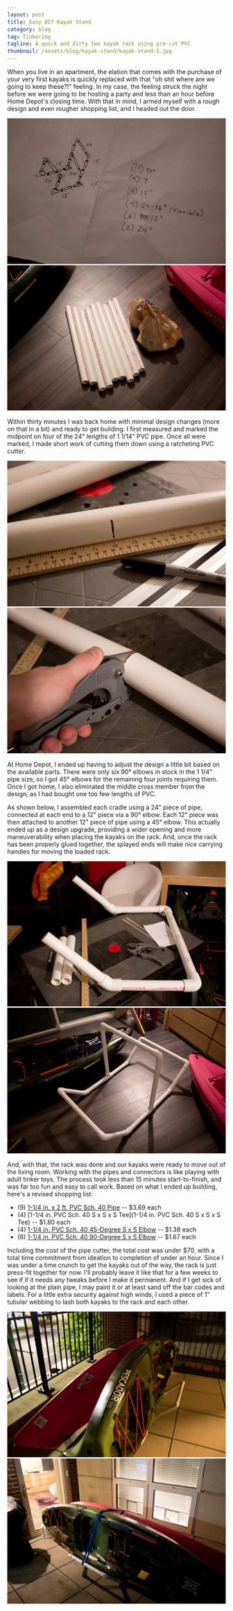```yaml
---
layout: post
title: Easy DIY Kayak Stand
category: blog
tag: Tinkering
tagline: A quick and dirty two kayak rack using pre-cut PVC
thumbnail: /assets/blog/kayak-stand/kayak-stand-5.jpg
---
```


When you live in an apartment, the elation that comes with the purchase of your very first kayaks is quickly replaced with that "oh shit where are we going to keep these?!" feeling. In my case, the feeling struck the night before we were going to be hosting a party and less than an hour before Home Depot's closing time. With that in mind, I armed myself with a rough design and even rougher shopping list, and I headed out the door.

![](/assets/blog/kayak-stand/kayak-stand-8.jpg)
![](/assets/blog/kayak-stand/kayak-stand-1.jpg)

Within thirty minutes I was back home with minimal design changes (more on that in a bit) and ready to get building. I first measured and marked the midpoint on four of the 24" lengths of 1 1/14" PVC pipe. Once all were marked, I made short work of cutting them down using a ratcheting PVC cutter.

![](/assets/blog/kayak-stand/kayak-stand-2.jpg)
![](/assets/blog/kayak-stand/kayak-stand-3.jpg)

At Home Depot, I ended up having to adjust the design a little bit based on the available parts. There were only six 90° elbows in stock in the 1 1/4" pipe size, so I got 45° elbows for the remaining four joints requiring them. Once I got home, I also eliminated the middle cross member from the design, as I had bought one too few lengths of PVC.

As shown below, I assembled each cradle using a 24" piece of pipe, connected at each end to a 12" piece via a 90° elbow. Each 12" piece was then attached to another 12" piece of pipe using a 45° elbow. This actually ended up as a design upgrade, providing a wider opening and more maneuverability when placing the kayaks on the rack. And, once the rack has been properly glued together, the splayed ends will make nice carrying handles for moving the loaded rack.

![](/assets/blog/kayak-stand/kayak-stand-4.jpg)
![](/assets/blog/kayak-stand/kayak-stand-5.jpg)

And, with that, the rack was done and our kayaks were ready to move out of the living room. Working with the pipes and connectors is like playing with adult tinker toys. The process took less than 15 minutes start-to-finish, and was far too fun and easy to call work. Based on what I ended up building, here's a revised shopping list:

* (9) [1-1/4 in. x 2 ft. PVC Sch. 40 Pipe](http://www.homedepot.com/p/Charlotte-Pipe-1-1-4-in-x-2-ft-PVC-Sch-40-Pipe-PVC-07100-0200/202018045) -- $3.69 each
* (4) [1-1/4 in. PVC Sch. 40 S x S x S Tee](1-1/4 in. PVC Sch. 40 S x S x S Tee) -- $1.80 each
* (4) [1-1/4 in. PVC Sch. 40 45-Degree S x S Elbow](http://www.homedepot.com/p/Charlotte-Pipe-1-1-4-in-PVC-Sch-40-45-Degree-S-x-S-Elbow-PVC023091200HD/203812167) -- $1.38 each
* (6) [1-1/4 in. PVC Sch. 40 90-Degree S x S Elbow](http://www.homedepot.com/p/Charlotte-Pipe-1-1-4-in-PVC-Sch-40-90-Degree-S-x-S-Elbow-PVC023001200HD/203812127) -- $1.67 each

Including the cost of the pipe cutter, the total cost was under $70, with a total time commitment from ideation to completion of under an hour. Since I was under a time crunch to get the kayaks out of the way, the rack is just press-fit together for now. I'll probably leave it like that for a few weeks to see if if it needs any tweaks before I make it permanent. And if I get sick of looking at the plain pipe, I may paint it or at least sand off the bar codes and labels. For a little extra security against high winds, I used a piece of 1" tubular webbing to lash both kayaks to the rack and each other.

![](/assets/blog/kayak-stand/kayak-stand-6.jpg)
![](/assets/blog/kayak-stand/kayak-stand-7.jpg)
